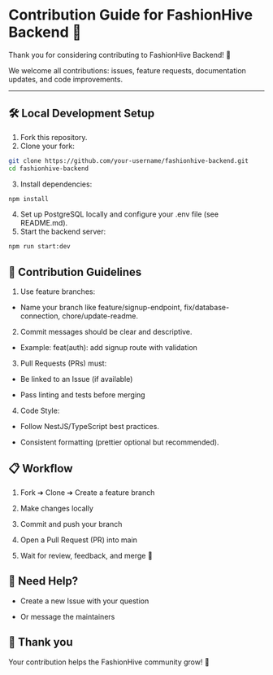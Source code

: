 # Contribution Guide for FashionHive Backend 🧵

Thank you for considering contributing to FashionHive Backend! 🚀

We welcome all contributions: issues, feature requests, documentation updates, and code improvements.

---

## 🛠 Local Development Setup

1. Fork this repository.
2. Clone your fork:

```bash
git clone https://github.com/your-username/fashionhive-backend.git
cd fashionhive-backend
```

3. Install dependencies:

```bash
npm install
```

4. Set up PostgreSQL locally and configure your .env file (see README.md).
5. Start the backend server:

```bash
npm run start:dev
```

## 🌟 Contribution Guidelines

1. Use feature branches:

- Name your branch like feature/signup-endpoint, fix/database-connection, chore/update-readme.

2. Commit messages should be clear and descriptive.

- Example: feat(auth): add signup route with validation

3. Pull Requests (PRs) must:

- Be linked to an Issue (if available)

- Pass linting and tests before merging

4. Code Style:

- Follow NestJS/TypeScript best practices.

- Consistent formatting (prettier optional but recommended).

## 📋 Workflow

1. Fork ➔ Clone ➔ Create a feature branch

2. Make changes locally

3. Commit and push your branch

4. Open a Pull Request (PR) into main

5. Wait for review, feedback, and merge 🎯

## 💬 Need Help?

- Create a new Issue with your question

- Or message the maintainers

## 🙏 Thank you

Your contribution helps the FashionHive community grow! 🌸
